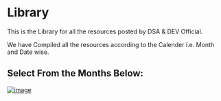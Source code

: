 # Library

This is the Library for all the resources posted by DSA & DEV Official.

We have Compiled all the resources according to the Calender i.e. Month and Date wise.

## Select From the Months Below:

[![image](https://user-images.githubusercontent.com/96862518/197414580-96d7988a-e136-4475-b156-dd5270120c11.png)](./October/01-10-2022/)
